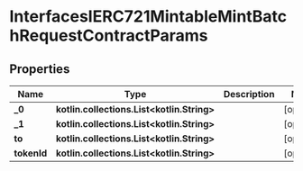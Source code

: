 
# InterfacesIERC721MintableMintBatchRequestContractParams

## Properties
Name | Type | Description | Notes
------------ | ------------- | ------------- | -------------
**_0** | **kotlin.collections.List&lt;kotlin.String&gt;** |  |  [optional]
**_1** | **kotlin.collections.List&lt;kotlin.String&gt;** |  |  [optional]
**to** | **kotlin.collections.List&lt;kotlin.String&gt;** |  |  [optional]
**tokenId** | **kotlin.collections.List&lt;kotlin.String&gt;** |  |  [optional]




